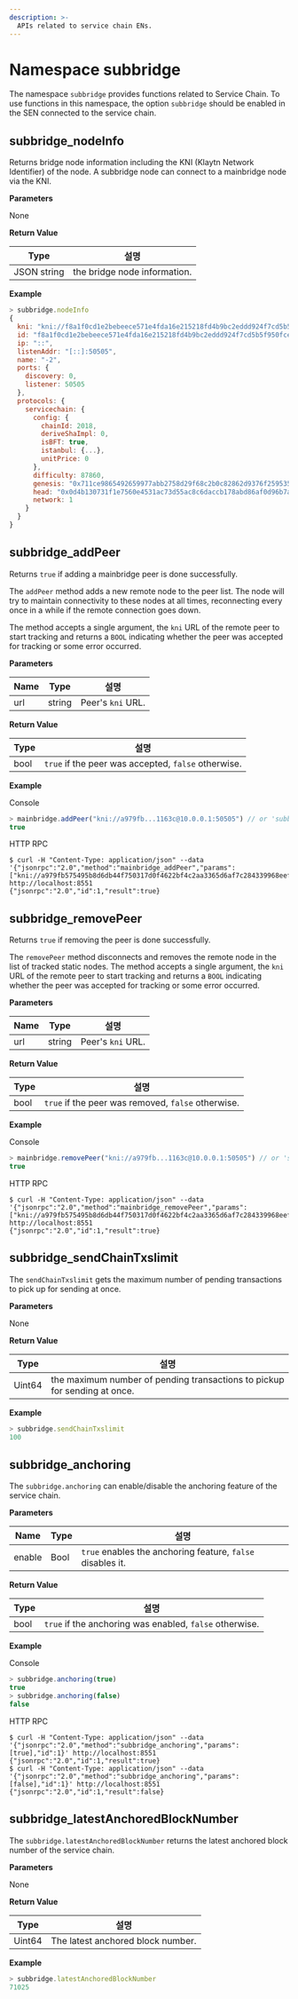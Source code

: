 ```yaml
---
description: >-
  APIs related to service chain ENs.
---
```


# Namespace subbridge

The namespace `subbridge` provides functions related to Service Chain. To use functions in this namespace, the option `subbridge` should be enabled in the SEN connected to the service chain.

## subbridge_nodeInfo

Returns bridge node information including the KNI (Klaytn Network Identifier) of the node. A subbridge node can connect to a mainbridge node via the KNI.

**Parameters**

None

**Return Value**

| Type        | 설명                           |
| ----------- | ---------------------------- |
| JSON string | the bridge node information. |

**Example**

```javascript
> subbridge.nodeInfo
{
  kni: "kni://f8a1f0cd1e2bebeece571e4fda16e215218fd4b9bc2eddd924f7cd5b5f950fcec8f4b8cd3851390d1d0bacf1b15e1c4a38c882252e429a28d16eeb6edbacd726@[::]:50505?discport=0",
  id: "f8a1f0cd1e2bebeece571e4fda16e215218fd4b9bc2eddd924f7cd5b5f950fcec8f4b8cd3851390d1d0bacf1b15e1c4a38c882252e429a28d16eeb6edbacd726",
  ip: "::",
  listenAddr: "[::]:50505",
  name: "-2",
  ports: {
    discovery: 0,
    listener: 50505
  },
  protocols: {
    servicechain: {
      config: {
        chainId: 2018,
        deriveShaImpl: 0,
        isBFT: true,
        istanbul: {...},
        unitPrice: 0
      },
      difficulty: 87860,
      genesis: "0x711ce9865492659977abb2758d29f68c2b0c82862d9376f25953579f64f95b58",
      head: "0x0d4b130731f1e7560e4531ac73d55ac8c6daccb178abd86af0d96b7aafded7c5",
      network: 1
    }
  }
}
```

## subbridge_addPeer
Returns `true` if adding a mainbridge peer is done successfully.

The `addPeer` method adds a new remote node to the peer list. The node will try to maintain connectivity to these nodes at all times, reconnecting every once in a while if the remote connection goes down.

The method accepts a single argument, the `kni` URL of the remote peer to start tracking and returns a `BOOL` indicating whether the peer was accepted for tracking or some error occurred.

**Parameters**

| Name | Type   | 설명                 |
| ---- | ------ | ------------------ |
| url  | string | Peer's  `kni` URL. |

**Return Value**

| Type | 설명                                                  |
| ---- | --------------------------------------------------- |
| bool | `true` if the peer was accepted, `false` otherwise. |

**Example**

Console

```javascript
> mainbridge.addPeer("kni://a979fb...1163c@10.0.0.1:50505") // or 'subbridge.addPeer'
true
```
HTTP RPC

```shell
$ curl -H "Content-Type: application/json" --data '{"jsonrpc":"2.0","method":"mainbridge_addPeer","params":["kni://a979fb575495b8d6db44f750317d0f4622bf4c2aa3365d6af7c284339968eef29b69ad0dce72a4d8db5ebb4968de0e3bec910127f134779fbcb0cb6d3331163c@10.0.0.1:50505"],"id":1}' http://localhost:8551
{"jsonrpc":"2.0","id":1,"result":true}
```

## subbridge_removePeer
Returns `true` if removing the peer is done successfully.

The `removePeer` method disconnects and removes the remote node in the list of tracked static nodes. The method accepts a single argument, the `kni` URL of the remote peer to start tracking and returns a `BOOL` indicating whether the peer was accepted for tracking or some error occurred.

**Parameters**

| Name | Type   | 설명                 |
| ---- | ------ | ------------------ |
| url  | string | Peer's  `kni` URL. |

**Return Value**

| Type | 설명                                                 |
| ---- | -------------------------------------------------- |
| bool | `true` if the peer was removed, `false` otherwise. |

**Example**

Console

```javascript
> mainbridge.removePeer("kni://a979fb...1163c@10.0.0.1:50505") // or 'subbridge.removePeer'
true
```

HTTP RPC

```shell
$ curl -H "Content-Type: application/json" --data '{"jsonrpc":"2.0","method":"mainbridge_removePeer","params":["kni://a979fb575495b8d6db44f750317d0f4622bf4c2aa3365d6af7c284339968eef29b69ad0dce72a4d8db5ebb4968de0e3bec910127f134779fbcb0cb6d3331163c@10.0.0.1:50505"],"id":1}' http://localhost:8551
{"jsonrpc":"2.0","id":1,"result":true}
```

## subbridge_sendChainTxslimit

The `sendChainTxslimit` gets the maximum number of pending transactions to pick up for sending at once.

**Parameters**

None

**Return Value**

| Type   | 설명                                                                        |
| ------ | ------------------------------------------------------------------------- |
| Uint64 | the maximum number of pending transactions to pickup for sending at once. |

**Example**

```javascript
> subbridge.sendChainTxslimit
100
```

## subbridge_anchoring
The `subbridge.anchoring` can enable/disable the anchoring feature of the service chain.

**Parameters**

| Name   | Type | 설명                                                         |
| ------ | ---- | ---------------------------------------------------------- |
| enable | Bool | `true` enables the anchoring feature, `false` disables it. |

**Return Value**

| Type | 설명                                                      |
| ---- | ------------------------------------------------------- |
| bool | `true` if the anchoring was enabled, `false` otherwise. |

**Example**

Console

```javascript
> subbridge.anchoring(true)
true
> subbridge.anchoring(false)
false
```

HTTP RPC

```shell
$ curl -H "Content-Type: application/json" --data '{"jsonrpc":"2.0","method":"subbridge_anchoring","params":[true],"id":1}' http://localhost:8551
{"jsonrpc":"2.0","id":1,"result":true}
$ curl -H "Content-Type: application/json" --data '{"jsonrpc":"2.0","method":"subbridge_anchoring","params":[false],"id":1}' http://localhost:8551
{"jsonrpc":"2.0","id":1,"result":false}
```

## subbridge_latestAnchoredBlockNumber
The `subbridge.latestAnchoredBlockNumber` returns the latest anchored block number of the service chain.

**Parameters**

None

**Return Value**

| Type   | 설명                                |
| ------ | --------------------------------- |
| Uint64 | The latest anchored block number. |

**Example**

```javascript
> subbridge.latestAnchoredBlockNumber
71025
```
